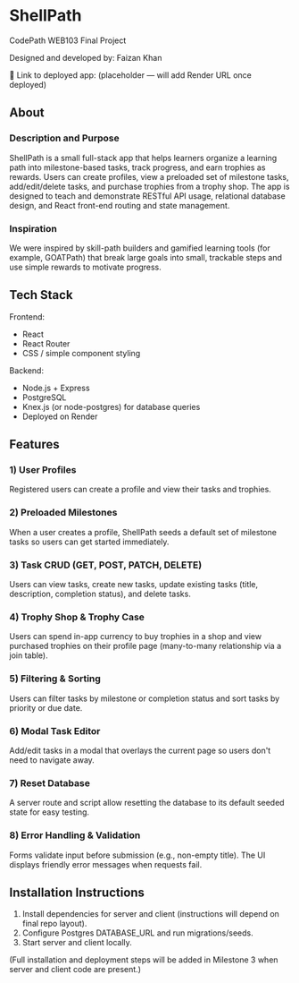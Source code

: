 # ShellPath

CodePath WEB103 Final Project

Designed and developed by: Faizan Khan

🔗 Link to deployed app: (placeholder — will add Render URL once deployed)

## About

### Description and Purpose

ShellPath is a small full-stack app that helps learners organize a learning path into milestone-based tasks, track progress, and earn trophies as rewards. Users can create profiles, view a preloaded set of milestone tasks, add/edit/delete tasks, and purchase trophies from a trophy shop. The app is designed to teach and demonstrate RESTful API usage, relational database design, and React front-end routing and state management.

### Inspiration

We were inspired by skill-path builders and gamified learning tools (for example, GOATPath) that break large goals into small, trackable steps and use simple rewards to motivate progress.

## Tech Stack

Frontend:
- React
- React Router
- CSS / simple component styling

Backend:
- Node.js + Express
- PostgreSQL
- Knex.js (or node-postgres) for database queries
- Deployed on Render

## Features

### 1) User Profiles
Registered users can create a profile and view their tasks and trophies.

### 2) Preloaded Milestones
When a user creates a profile, ShellPath seeds a default set of milestone tasks so users can get started immediately.

### 3) Task CRUD (GET, POST, PATCH, DELETE)
Users can view tasks, create new tasks, update existing tasks (title, description, completion status), and delete tasks.

### 4) Trophy Shop & Trophy Case
Users can spend in-app currency to buy trophies in a shop and view purchased trophies on their profile page (many-to-many relationship via a join table).

### 5) Filtering & Sorting
Users can filter tasks by milestone or completion status and sort tasks by priority or due date.

### 6) Modal Task Editor
Add/edit tasks in a modal that overlays the current page so users don't need to navigate away.

### 7) Reset Database
A server route and script allow resetting the database to its default seeded state for easy testing.

### 8) Error Handling & Validation
Forms validate input before submission (e.g., non-empty title). The UI displays friendly error messages when requests fail.

## Installation Instructions

1. Install dependencies for server and client (instructions will depend on final repo layout).
2. Configure Postgres DATABASE_URL and run migrations/seeds.
3. Start server and client locally.

(Full installation and deployment steps will be added in Milestone 3 when server and client code are present.)
